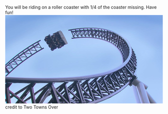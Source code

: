 You will be riding on a roller coaster with 1/4 of the coaster missing. Have fun!  
![rollercoaster](../../../../picture/opencoaster.jpg)  
credit to Two Towns Over